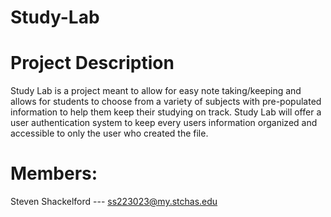# Study-Lab
# Project Description
Study Lab is a project meant to allow for easy note taking/keeping and allows for students to choose from a variety of subjects with pre-populated information to help them keep their studying on track. Study Lab will offer a user authentication system to keep every users information organized and accessible to only the user who created the file.


# Members:
Steven Shackelford --- ss223023@my.stchas.edu
